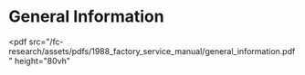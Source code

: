 # General Information

<pdf
  src="/fc-research/assets/pdfs/1988_factory_service_manual/general_information.pdf"
  height="80vh"
></pdf>
